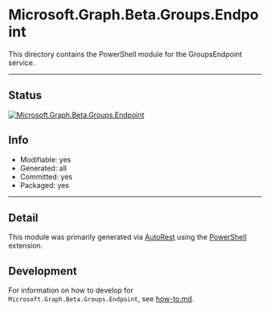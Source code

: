 <!-- region Generated -->
# Microsoft.Graph.Beta.Groups.Endpoint
This directory contains the PowerShell module for the GroupsEndpoint service.

---
## Status
[![Microsoft.Graph.Beta.Groups.Endpoint](https://img.shields.io/powershellgallery/v/Microsoft.Graph.Beta.Groups.Endpoint.svg?style=flat-square&label=Microsoft.Graph.Beta.Groups.Endpoint "Microsoft.Graph.Beta.Groups.Endpoint")](https://www.powershellgallery.com/packages/Microsoft.Graph.Beta.Groups.Endpoint/)

## Info
- Modifiable: yes
- Generated: all
- Committed: yes
- Packaged: yes

---
## Detail
This module was primarily generated via [AutoRest](https://github.com/Azure/autorest) using the [PowerShell](https://github.com/Azure/autorest.powershell) extension.

## Development
For information on how to develop for `Microsoft.Graph.Beta.Groups.Endpoint`, see [how-to.md](how-to.md).
<!-- endregion -->

